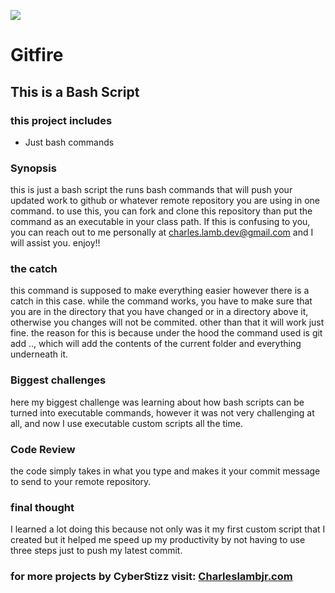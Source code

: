 

![](./src/main/resources/squintreadmepic.jpg)


#             **Gitfire**

## This is a Bash Script

### this project includes
* Just bash commands


### Synopsis
this is just a bash script the runs bash commands that will push your updated work
to github or whatever remote repository you are using in one command. to use this, you can fork and clone this repository than put the command as an executable in your
class path. If this is confusing to you, you can reach out to me personally at
charles.lamb.dev@gmail.com and I will assist you. enjoy!!


### the catch
this command is supposed to make everything easier however there is a catch in
this case. while the command works, you have to make sure that you are in the
directory that you have changed or in a directory above it, otherwise you 
changes will not be commited. other than that it will work just fine. the 
reason for this is because under the hood the command used is git add .., which
will add the contents of the current folder and everything underneath it.



### Biggest challenges
here my biggest challenge was learning about how bash scripts can be turned
into executable commands, however it was not very challenging at all, and
now I use executable custom scripts all the time.


### Code Review
the code simply takes in what you type and makes it your commit message to send
to your remote repository.

### final thought
I learned a lot doing this because not only was it my first custom script that 
I created but it helped me speed up my productivity by not having to use three
steps just to push my latest commit.


### for more projects by CyberStizz visit: [Charleslambjr.com](https://www.charleslambjr.com/)